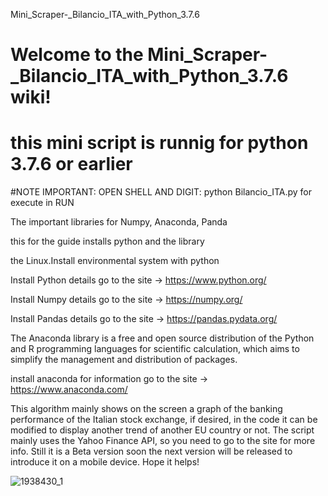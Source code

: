 Mini_Scraper-_Bilancio_ITA_with_Python_3.7.6
# Welcome to the Mini_Scraper-_Bilancio_ITA_with_Python_3.7.6 wiki!
# this mini script is runnig for python 3.7.6 or earlier

#NOTE IMPORTANT: OPEN SHELL AND DIGIT:
python Bilancio_ITA.py for execute in RUN

The important libraries for Numpy, Anaconda, Panda

this for the guide installs python and the library

the Linux.Install environmental system with python

Install  Python details go to the site -> https://www.python.org/

Install  Numpy details go to the site -> https://numpy.org/

Install Pandas  details go to the site -> https://pandas.pydata.org/

The Anaconda library is a free and open source distribution of the Python and R programming languages ​​for scientific calculation, which aims to simplify the management and distribution of packages.

 install anaconda  for information go to the site -> https://www.anaconda.com/
 
 


This algorithm mainly shows on the screen a graph of the banking performance of the Italian stock exchange, if desired, in the code it can be modified to display another trend of another EU country or not. The script mainly uses the Yahoo Finance API, so you need to go to the site for more info.
Still it is a Beta version soon the next version will be released to introduce it on a mobile device. Hope it helps!


![1938430_1](https://user-images.githubusercontent.com/32565899/77586933-486fab00-6ee7-11ea-89eb-3af65e7c4663.jpg)


